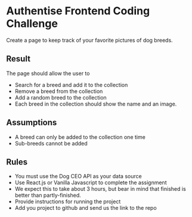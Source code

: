 # Authentise Frontend Coding Challenge
Create a page to keep track of your favorite pictures of dog breeds.

## Result
The page should allow the user to
- Search for a breed and add it to the collection
- Remove a breed from the collection
- Add a random breed to the collection
- Each breed in the collection should show the name and an image.

## Assumptions
- A breed can only be added to the collection one time
- Sub-breeds cannot be added

## Rules
- You must use the Dog CEO API as your data source
- Use React.js or Vanilla Javascript to complete the assignment
- We expect this to take about 3 hours, but bear in mind that finished is better than partly-finished.
- Provide instructions for running the project
- Add you project to github and send us the link to the repo